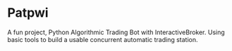 # Patpwi
A fun project, Python Algorithmic Trading Bot with InteractiveBroker. Using basic tools to build a usable concurrent automatic trading station. 
